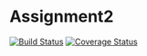# Assignment2
[![Build Status](https://travis-ci.com/MRanzato/Assignment2.svg?branch=master)](https://travis-ci.com/MRanzato/Assignment2)
[![Coverage Status](https://coveralls.io/repos/github/MRanzato/Assignment2/badge.svg?branch=master)](https://coveralls.io/github/MRanzato/Assignment2?branch=master)
